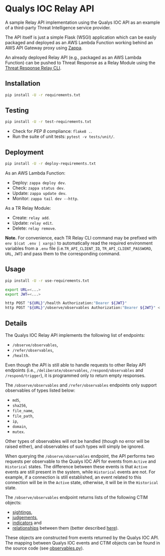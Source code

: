 <!-- [![Travis CI Build Status](https://travis-ci.com/CiscoSecurity/tr-05-serverless-qualys-ioc.svg?branch=develop)](https://travis-ci.com/CiscoSecurity/tr-05-serverless-qualys-ioc) -->

# Qualys IOC Relay API

A sample Relay API implementation using the
Qualys IOC API
as an example of a third-party Threat Intelligence service provider.

The API itself is just a simple Flask (WSGI) application which can be easily
packaged and deployed as an AWS Lambda Function working behind an AWS API
Gateway proxy using [Zappa](https://github.com/Miserlou/Zappa).

An already deployed Relay API (e.g., packaged as an AWS Lambda Function) can
be pushed to Threat Response as a Relay Module using the
[Threat Response Relay CLI](https://github.com/threatgrid/tr-lambda-relay).

## Installation

```bash
pip install -U -r requirements.txt
```

## Testing

```bash
pip install -U -r test-requirements.txt
```

- Check for *PEP 8* compliance: `flake8 .`.
- Run the suite of unit tests: `pytest -v tests/unit/`.

## Deployment

```bash
pip install -U -r deploy-requirements.txt
```

As an AWS Lambda Function:
- Deploy: `zappa deploy dev`.
- Check: `zappa status dev`.
- Update: `zappa update dev`.
- Monitor: `zappa tail dev --http`.

As a TR Relay Module:
- Create: `relay add`.
- Update: `relay edit`.
- Delete: `relay remove`.

**Note.** For convenience, each TR Relay CLI command may be prefixed with
`env $(cat .env | xargs)` to automatically read the required environment
variables from a `.env` file (i.e.`TR_API_CLIENT_ID`, `TR_API_CLIENT_PASSWORD`,
`URL`, `JWT`) and pass them to the corresponding command.

## Usage

```bash
pip install -U -r use-requirements.txt
```

```bash
export URL=<...>
export JWT=<...>

http POST "${URL}"/health Authorization:"Bearer ${JWT}"
http POST "${URL}"/observe/observables Authorization:"Bearer ${JWT}" < observables.json
```

## Details

The Qualys IOC Relay API implements the following list of endpoints:
* `/observe/observables`,
* `/refer/observables`,
* `/health`.

Even though the API is still able to handle requests to other Relay API endpoints 
(i.e., `/deliberate/observables`, `/respond/observables` and `/respond/trigger`), 
it is programmed only to return empty responses.

The `/observe/observables` and `/refer/observables` endpoints only support observables of types listed below:
* `md5`,
* `sha256`,
* `file_name`,
* `file_path`,
* `ip`,
* `domain`,
* `mutex`.

Other types of observables will not be handled (though no error will be raised either), 
and observables of such types will simply be ignored.

When querying the `/observe/observables` endpoint, the API performs two requests per observable to the Qualys IOC API 
for events from `Active` and `Historical` states.
The difference between these events is that `Active` events are still present in the system, 
while `Historical` events are not. 
For example, if a connection is still established, an event related to this connection will be in the `Active` state, 
otherwise, it will be in the `Historical` state.

The `/observe/observables` endpoint returns lists of the following CTIM objects:
* [sightings](https://github.com/threatgrid/ctim/blob/master/doc/structures/sighting.md), 
* [judgements](https://github.com/threatgrid/ctim/blob/master/doc/structures/judgement.md), 
* [indicators](https://github.com/threatgrid/ctim/blob/master/doc/structures/indicator.md) and
* [relationships](https://github.com/threatgrid/ctim/blob/master/doc/structures/relationship.md) between them 
  (better described [here](https://github.com/threatgrid/ctim/blob/master/doc/defined_relationships.md)).

These objects are constructed from events returned by the Qualys IOC API.
The mapping between Qualys IOC events and CTIM objects can be found in the source code 
(see [observables.py](https://github.com/CiscoSecurity/tr-05-serverless-qualys-ioc/blob/develop/api/observables.py)).
